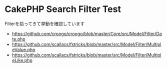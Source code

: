 # CakePHP Search Filter Test

Filterを拾ってきて挙動を確認しています

* https://github.com/croogo/croogo/blob/master/Core/src/Model/Filter/Date.php
* https://github.com/scallacs/fstricks/blob/master/src/Model/Filter/MultipleValue.php
* https://github.com/scallacs/fstricks/blob/master/src/Model/Filter/MultipleLike.php

